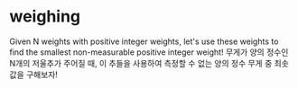# weighing
Given N weights with positive integer weights, let's use these weights to find the smallest non-measurable positive integer weight! 무게가 양의 정수인 N개의 저울추가 주어질 때, 이 추들을 사용하여 측정할 수 없는 양의 정수 무게 중 최솟값을 구해보자!
